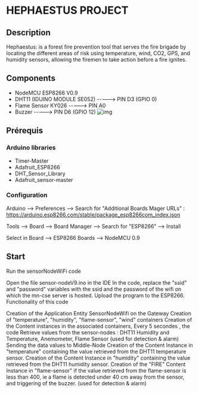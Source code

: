 # HEPHAESTUS PROJECT

## Description 
Hephaestus: is a forest fire prevention tool that serves the fire brigade by locating the different
areas of risk using temperature, wind, CO2, GPS, and humidity sensors, allowing the firemen to take action
before a fire ignites.


## Components
- NodeMCU ESP8266 V0.9
- DHT11 (IDUINO MODULE SE052) -----> PIN D3 (GPIO 0)
- Flame Sensor KY026 -----> PIN A0
- Buzzer -----> PIN D6 (GPIO 12)
![img](https://zupimages.net/up/21/45/f0l3.png)
## Prérequis
### Arduino libraries
- Timer-Master
- Adafruit_ESP8266
- DHT_Sensor_Library
- Adafruit_sensor-master
### Configuration

Arduino --> Preferences --> Search for "Additional Boards Mager URLs" : https://arduino.esp8266.com/stable/package_esp8266com_index.json

Tools --> Board --> Board Manager --> Search for "ESP8266" --> Install

Select in Board --> ESP8266 Boards --> NodeMCU 0.9 
## Start

Run the sensorNodeWiFi code

Open the file sensor-nodeV9.ino in the IDE
In the code, replace the "ssid" and "password" variables with the ssid and the password of the wifi on which the mn-cse server is hosted. Upload the program to the ESP8266.
Functionality of this code

Creation of the Application Entity SensorNodeWifi on the Gateway
Creation of "temperature", "humidity", "flame-sensor", "wind" containers
Creation of the Content instances in the associated containers,
Every 5 secondes , the code Retrieve values from the sensor-nodes : DHT11 Humidity and Temperature, Anemometer, Flame Sensor (used for detection & alarm)
Sending the data values to Middle-Node
Creation of the Content Instance in "temperature" containing the value retrieved from the DHT11 temperature sensor.
Creation of the Content Instance in "humidity" containing the value retrieved from the DHT11 humidity sensor.
Creation of the "FIRE" Content Instance in "flame-sensor" if the value retrieved from the flame-sensor is less than 400, ie a flame is detected under 40 cm away from the sensor, and triggering of the buzzer. (used for detection & alarm)

